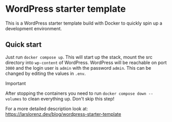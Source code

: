 # WordPress starter template

This is a WordPress starter template build with Docker to quickly spin up a development environment.

## Quick start

Just run `docker compose up`. This will start up the stack, mount the src directory into `wp-content`
of WordPress. WordPress will be reachable on port `3000` and the login user is `admin` with the
password `admin`. This can be changed by editing the values in `.env`.

> [!IMPORTANT]  
> After stopping the containers you need to run `docker compose down --volumes` to clean everything
up. Don't skip this step!

For a more detailed description look at: https://larslorenz.dev/blog/wordpress-starter-template